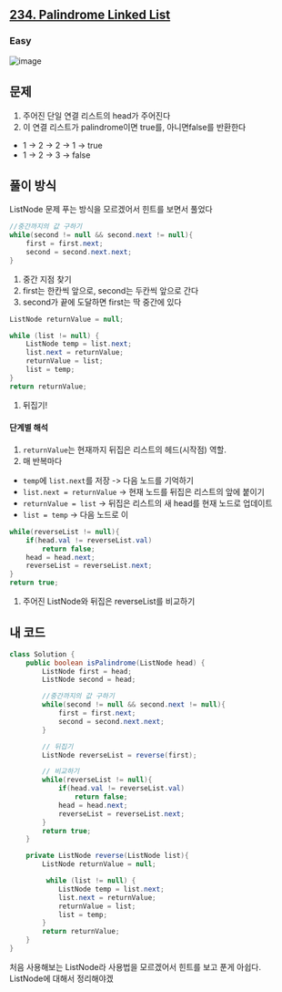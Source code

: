 <h2><a href="https://leetcode.com/problems/palindrome-linked-list">234. Palindrome Linked List</a></h2><h3>Easy</h3>

![image](https://github.com/user-attachments/assets/521f74f2-d5fe-436f-b867-07dbe07bf3f0)

## 문제
1. 주어진 단일 연결 리스트의 head가 주어진다
2. 이 연결 리스트가 palindrome이면 true를, 아니면false를 반환한다
   
- 1 -> 2 -> 2 -> 1 → true
- 1 -> 2 -> 3 → false
  
## 풀이 방식
ListNode 문제 푸는 방식을 모르겠어서 힌트를 보면서 풀었다

```java
//중간까지의 값 구하기
while(second != null && second.next != null){
    first = first.next;
    second = second.next.next;
}
```
1. 중간 지점 찾기
2. first는 한칸씩 앞으로, second는 두칸씩 앞으로 간다
3. second가 끝에 도달하면 first는 딱 중간에 있다

```java
ListNode returnValue = null;

while (list != null) {
    ListNode temp = list.next;
    list.next = returnValue;
    returnValue = list;
    list = temp;
}
return returnValue;
```
1. 뒤집기!
#### 단계별 해석
1. `returnValue`는 현재까지 뒤집은 리스트의 헤드(시작점) 역할.
2. 매 반복마다
- `temp`에 `list.next`를 저장 -> 다음 노드를 기억하기
- `list.next = returnValue` -> 현재 노드를 뒤집은 리스트의 앞에 붙이기
- `returnValue = list` -> 뒤집은 리스트의 새 head를 현재 노드로 업데이트
- `list = temp` -> 다음 노드로 이

```java
while(reverseList != null){
    if(head.val != reverseList.val)
        return false;
    head = head.next;
    reverseList = reverseList.next;
}
return true;
```
1. 주어진 ListNode와 뒤집은 reverseList를 비교하기
   
## 내 코드
```java
class Solution {
    public boolean isPalindrome(ListNode head) {
        ListNode first = head;
        ListNode second = head;

        //중간까지의 값 구하기
        while(second != null && second.next != null){
            first = first.next;
            second = second.next.next;
        }

        // 뒤집기
        ListNode reverseList = reverse(first);

        // 비교하기
        while(reverseList != null){
            if(head.val != reverseList.val)
                return false;
            head = head.next;
            reverseList = reverseList.next;
        }
        return true;
    }

    private ListNode reverse(ListNode list){
        ListNode returnValue = null;

         while (list != null) {
            ListNode temp = list.next;
            list.next = returnValue;
            returnValue = list;
            list = temp;
        }
        return returnValue;
    }
}
```

처음 사용해보는 ListNode라 사용법을 모르겠어서 힌트를 보고 푼게 아쉽다.
ListNode에 대해서 정리해야겠
